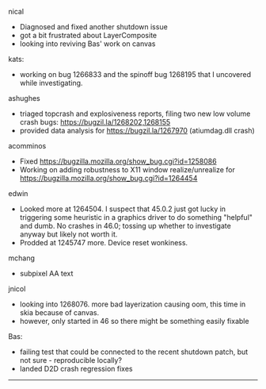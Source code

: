 nical
* Diagnosed and fixed another shutdown issue
* got a bit frustrated about LayerComposite
* looking into reviving Bas' work on canvas



kats:
* working on bug 1266833 and the spinoff bug 1268195 that I uncovered while investigating.



ashughes
* triaged topcrash and explosiveness reports, filing two new low volume crash bugs: https://bugzil.la/1268202,1268155
* provided data analysis for https://bugzil.la/1267970 (atiumdag.dll crash)



acomminos
* Fixed https://bugzilla.mozilla.org/show_bug.cgi?id=1258086
* Working on adding robustness to X11 window realize/unrealize for https://bugzilla.mozilla.org/show_bug.cgi?id=1264454




edwin
* Looked more at 1264504. I suspect that 45.0.2 just got lucky in triggering some heuristic in a graphics driver to do something "helpful" and dumb. No crashes in 46.0; tossing up whether to investigate anyway but likely not worth it.
* Prodded at 1245747 more. Device reset wonkiness.



mchang
* subpixel AA text



jnicol
* looking into 1268076. more bad layerization causing oom, this time in skia because of canvas.
* however, only started in 46 so there might be something easily fixable



Bas:
* failing test that could be connected to the recent shutdown patch, but not sure - reproducible locally?
* landed D2D crash regression fixes

________________


